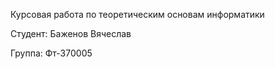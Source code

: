 Курсовая работа по теоретическим основам информатики

Студент: Баженов Вячеслав

Группа: Фт-370005 
